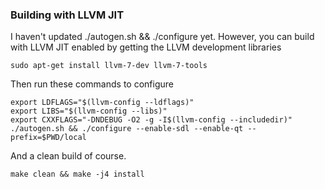### Building with LLVM JIT

I haven't updated ./autogen.sh && ./configure yet.  However, you can build with LLVM JIT enabled by getting the LLVM development libraries

```
sudo apt-get install llvm-7-dev llvm-7-tools
```

Then run these commands to configure

```
export LDFLAGS="$(llvm-config --ldflags)"
export LIBS="$(llvm-config --libs)"
export CXXFLAGS="-DNDEBUG -O2 -g -I$(llvm-config --includedir)"
./autogen.sh && ./configure --enable-sdl --enable-qt --prefix=$PWD/local
```

And a clean build of course.

```make clean && make -j4 install```

